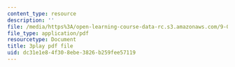 ```yaml
---
content_type: resource
description: ''
file: /media/https%3A/open-learning-course-data-rc.s3.amazonaws.com/9-00sc-introduction-to-psychology-fall-2011/dc31e1e84f308ebe3826b259fee57119_lBU64nfe8nM.pdf
file_type: application/pdf
resourcetype: Document
title: 3play pdf file
uid: dc31e1e8-4f30-8ebe-3826-b259fee57119
---
```

